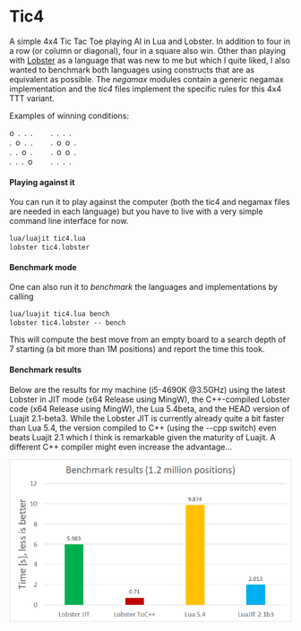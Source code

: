 # Tic4
A simple 4x4 Tic Tac Toe playing AI in Lua and Lobster. In addition to four in a row (or column or diagonal), four in a square also win. Other than playing with [Lobster](http://aardappel.github.io/lobster/README_FIRST.html) as a language that was new to me but which I quite liked, I also wanted to benchmark both languages using constructs that are as equivalent as possible. The <em>negamax</em> modules contain a generic negamax implementation and the <em>tic4</em> files implement the specific rules for this 4x4 TTT variant.

Examples of winning conditions:
<p>
o&ensp;.&ensp;.&ensp;.&emsp;&emsp; .&ensp;.&ensp;.&ensp;.<br>
.&ensp;o&ensp;.&ensp;.&emsp;&emsp; .&ensp;o&ensp;o&ensp;.<br>
.&ensp;.&ensp;o&ensp;.&emsp;&emsp; .&ensp;o&ensp;o&ensp;.<br>
.&ensp;.&ensp;.&ensp;o&emsp;&emsp; .&ensp;.&ensp;.&ensp;.<br>
</p>

#### Playing against it
You can run it to play against the computer (both the tic4 and negamax files are needed in each language) but you have to live with a very simple command line interface for now.<br>
```
lua/luajit tic4.lua
lobster tic4.lobster
```

#### Benchmark mode
One can also run it to *benchmark* the languages and implementations by calling<br>
```
lua/luajit tic4.lua bench
lobster tic4.lobster -- bench
```
This will compute the best move from an empty board to a search depth of 7 starting (a bit more than 1M positions) and report the time this took.

#### Benchmark results
<p>
Below are the results for my machine (i5-4690K @3.5GHz) using the latest Lobster in JIT mode (x64 Release using MingW), the C++-compiled Lobster code (x64 Release using MingW), the Lua 5.4beta, and the HEAD version of Luajit 2.1-beta3. While the Lobster JIT is currently already quite a bit faster than Lua 5.4, the version compiled to C++ (using the --cpp switch) even beats Luajit 2.1 which I think is remarkable given the maturity of Luajit. A different C++ compiler might even increase the advantage...

![Benchmark results](bench_results.png)
</p>
